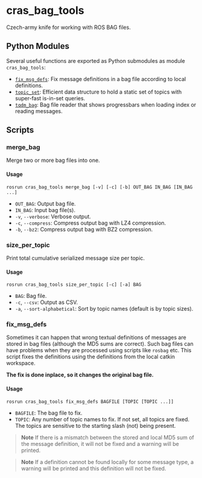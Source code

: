 # cras_bag_tools

Czech-army knife for working with ROS BAG files.

## Python Modules

Several useful functions are exported as Python submodules as module `cras_bag_tools`:

- [`fix_msg_defs`](https://docs.ros.org/en/api/cras_bag_tools/html/cras_bag_tools.html#module-cras_bag_tools.fix_msg_defs): Fix message definitions in a bag file according to local definitions.
- [`topic_set`](https://docs.ros.org/en/api/cras_bag_tools/html/cras_bag_tools.html#module-cras_bag_tools.topic_set): Efficient data structure to hold a static set of topics with super-fast is-in-set queries.
- [`tqdm_bag`](https://docs.ros.org/en/api/cras_bag_tools/html/cras_bag_tools.html#module-cras_bag_tools.tqdm_bag): Bag file reader that shows progressbars when loading index or reading messages.

## Scripts

### merge_bag

Merge two or more bag files into one.

#### Usage

    rosrun cras_bag_tools merge_bag [-v] [-c] [-b] OUT_BAG IN_BAG [IN_BAG ...]

- `OUT_BAG`: Output bag file.
- `IN_BAG`: Input bag file(s).
- `-v`, `--verbose`: Verbose output.
- `-c`, `--compress`: Compress output bag with LZ4 compression.
- `-b`, `--bz2`: Compress output bag with BZ2 compression.

### size_per_topic

Print total cumulative serialized message size per topic.

#### Usage

    rosrun cras_bag_tools size_per_topic [-c] [-a] BAG

- `BAG`: Bag file.
- `-c`, `--csv`: Output as CSV.
- `-a`, `--sort-alphabetical`: Sort by topic names (default is by topic sizes).

### fix_msg_defs

Sometimes it can happen that wrong textual definitions of messages are stored in bag files (although the MD5 sums are correct).
Such bag files can have problems when they are processed using scripts like `rosbag` etc.
This script fixes the definitions using the definitions from the local catkin workspace.

**The fix is done inplace, so it changes the original bag file.**

#### Usage

    rosrun cras_bag_tools fix_msg_defs BAGFILE [TOPIC [TOPIC ...]]

- `BAGFILE`: The bag file to fix.
- `TOPIC`: Any number of topic names to fix. If not set, all topics are fixed. The topics are sensitive to the starting slash (not) being present.

> **Note**
> If there is a mismatch between the stored and local MD5 sum of the message definition, it will not be fixed and a warning will be printed.

> **Note**
> If a definition cannot be found locally for some message type, a warning will be printed and this definition will not be fixed.
